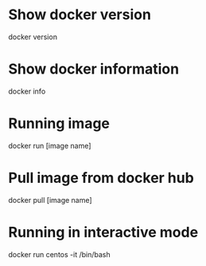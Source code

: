 # Show docker version
docker version

# Show docker information
docker info

# Running image
docker run [image name]

# Pull image from docker hub
docker pull [image name]

# Running in interactive mode 
docker run centos -it /bin/bash